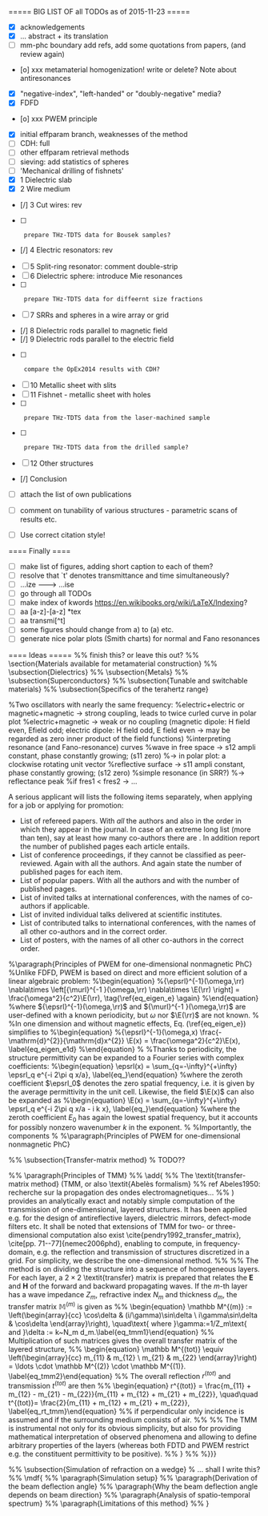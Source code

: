 ===== BIG LIST OF all TODOs as of 2015-11-23 =====
 * [X] acknowledgements
 * [X] ... abstract + its translation
 * [ ] mm-phc boundary add refs, add some quotations from papers, (and review again)
 * [o] xxx metamaterial homogenization! write or delete? Note about antiresonances
 * [X] "negative-index", "left-handed" or "doubly-negative" media?
 * [X] FDFD
 * [o] xxx PWEM principle
 * [X] initial effparam branch, weaknesses of the method
 * [ ] CDH: full
 * [ ] other effparam retrieval methods
 * [ ] sieving: add statistics of spheres
 * [ ] 'Mechanical drilling of fishnets'
 * [X] 1	Dielectric slab
 * [X] 2	Wire medium
 * [/] 3	Cut wires: rev
 * [ ]		prepare THz-TDTS data for Bousek samples?
 * [/] 4	Electric resonators: rev
 * [ ] 5	Split-ring resonator: comment double-strip
 * [ ] 6	Dielectric sphere: introduce Mie resonances
 * [ ]		prepare THz-TDTS data for diffeernt size fractions
 * [ ] 7	SRRs and spheres in a wire array or grid
 * [/] 8	Dielectric rods parallel to magnetic field
 * [/] 9	Dielectric rods parallel to the electric field
 * [ ]		compare the OpEx2014 results with CDH?
 * [ ] 10	Metallic sheet with slits
 * [ ] 11	Fishnet - metallic sheet with holes
 * [ ]		prepare THz-TDTS data from the laser-machined sample
 * [ ]		prepare THz-TDTS data from the drilled sample?
 * [ ] 12	Other structures
 * [/] Conclusion
 * [ ] attach the list of own publications
 * [ ] comment on tunability of various structures - parametric scans of results etc.
 * [ ] Use correct citation style!


==== Finally ====
 * [ ] make list of figures, adding short caption to each of them?
 * [ ] resolve that `t' denotes transmittance and time simultaneously?
 * [ ] ...ize ---> ...ise 
 * [ ] go through all TODOs 
 * [ ] make index of kwords https://en.wikibooks.org/wiki/LaTeX/Indexing?
 * [ ] aa [a-z]-[a-z] *tex
 * [ ] aa transmi[^t]
 * [ ] some figures should change from a)  to  (a) etc.
 * [ ] generate nice polar plots (Smith charts) for normal and Fano resonances

==== Ideas =====
%% finish this? or leave this out?
%%      \section{Materials available for metamaterial construction}
%%      \subsection{Dielectrics}
%%      \subsection{Metals}
%%      \subsection{Superconductors}
%%      \subsection{Tunable and switchable materials}
%%      \subsection{Specifics of the terahertz range}

%Two oscillators with nearly the same frequency:
%electric+electric or magnetic+magnetic → strong coupling, leads to twice curled curve in polar plot
%electric+magnetic → weak or no coupling (magnetic dipole: H field even, Efield odd; electric dipole: H field odd, E field even → may be regarded as zero inner product of the field functions)
%interpreting resonance (and Fano-resonance) curves
	%wave in free space → s12 ampli constant, phase constantly growing; (s11 zero)
	%→  in polar plot: a clockwise rotating unit vector
	%reflective surface → s11 ampli constant, phase constantly growing; (s12 zero)
	%simple resonance (in SRR?) 
	%→  reflectance peak
	%if fres1 < fres2 → …





A serious applicant will lists the following items separately, when applying for a job or applying for promotion:

*    List of refereed papers. With *all* the authors and also in the order in which they appear in the journal. In case of an extreme long list (more than ten), say at least how many co-authors there are . In addition report the number of published pages each article entails.
*    List of conference proceedings, if  they cannot be classified as peer-reviewed. Again with all the authors. And again state the number of published pages for each item.
*    List of popular papers. With all the authors and with the number of published pages.
*    List of invited talks at international conferences, with the names of co-authors if applicable.
*    List of invited individual talks delivered at scientific institutes.
*    List of contributed talks to international conferences, with the names of all other co-authors and in the correct order.
*    List of posters, with the names of all other co-authors in the correct order.




















%\paragraph{Principles of PWEM for one-dimensional nonmagnetic PhC} 
%Unlike FDFD, PWEM is based on direct and more efficient solution of a linear algebraic problem:
%\begin{equation} 
	%{\epsrl}^{-1}(\omega,\rr) \nabla\times \left[{\murl}^{-1 }(\omega,\rr) \nabla\times \E(\rr) \right] = \frac{\omega^2}{c^2}\E(\rr),  \tag{\ref{eq_eigen_e} \again}
%\end{equation}
%where ${\epsrl}^{-1}(\omega,\rr)$ and ${\murl}^{-1 }(\omega,\rr)$ are user-defined with a known periodicity, but $\omega$ nor $\E(\rr)$ are not known.
%
%In one dimension and without magnetic effects, Eq. (\ref{eq_eigen_e}) simplifies to 
%\begin{equation} 
%{\epsrl}^{-1}(\omega,x) \frac{-\mathrm{d}^{2}}{\mathrm{d}x^{2}} \E(x) = \frac{\omega^2}{c^2}\E(x),  \label{eq_eigen_e1d}
%\end{equation}
%
%Thanks to periodicity, the structure permittivity can be expanded to a Fourier series with complex coefficients: 
%\begin{equation} \epsrl(x) = \sum_{q=-\infty}^{+\infty} \epsrl_q e^{-i 2\pi q x/a},  \label{eq_}\end{equation}
%where the zeroth coefficient $\epsrl_0$ denotes the zero spatial frequency, i.e. it is given by the average permittivity in the unit cell.  Likewise, the field $\E(x)$ can also be expanded as
%\begin{equation} \E(x) =  \sum_{q=-\infty}^{+\infty} \epsrl_q e^{-i 2\pi q x/a - i k x},  \label{eq_}\end{equation}
%where the zeroth coefficient $E_0$ has again the lowest spatial frequency, but it accounts for possibly nonzero wavenumber $k$ in the exponent.
%
%Importantly, the components
%
%\paragraph{Principles of PWEM for one-dimensional nonmagnetic PhC} 

%% \subsection{Transfer-matrix method} % TODO??

%% \paragraph{Principles of TMM} 
%% \add{
%% The \textit{transfer-matrix method} (TMM, or also \textit{Abelès formalism} %% ref Abeles1950: recherche sur la propagation des ondes electromagnetiques...
%% ) provides an analytically exact and notably simple computation of the transmission of one-dimensional, layered structures. It has been applied e.g. for the design of antireflective layers, dielectric mirrors, defect-mode filters etc. It shall be noted that extensions of TMM for two- or three-dimensional computation also exist \cite{pendry1992_transfer_matrix}, \cite[pp. 71--77]{nemec2006phd}, enabling to compute,  in frequency-domain, e.g. the reflection and transmission of structures discretized in a grid. For simplicity, we describe the one-dimensional method.
%% 
%% The method is on dividing the structure into a sequence of homogeneous layers. For each layer, a $2\times 2$ \textit{transfer} matrix is prepared that relates the $\mathbf E$ and $\mathbf H$ of the forward and backward propagating waves. If the $m$-th layer has a wave impedance $Z_m$, refractive index $N_m$ and thickness $d_m$, the transfer matrix $\mathbb M^{(m)}$ is given as
%% \begin{equation} \mathbb M^{(m)} := \left(\begin{array}{cc} \cos\delta & (i/\gamma)\sin\delta \\ i\gamma\sin\delta & \cos\delta \end{array}\right), \quad\text{ where }\gamma:=1/Z_m\text{ and }\delta := k~N_m d_m.\label{eq_tmm1}\end{equation}
%% Multiplication of such matrices gives the overall transfer matrix of the layered structure, 
%% \begin{equation} \mathbb M^{(tot)} \equiv \left(\begin{array}{cc} m_{11} & m_{12} \\ m_{21} & m_{22} \end{array}\right) = \ldots \cdot \mathbb M^{(2)} \cdot \mathbb M^{(1)}. \label{eq_tmm2}\end{equation}
%% The overall reflection $r^{(tot)}$ and transmission $t^{(tot)}$ are then 
%% \begin{equation} r^{(tot)} = \frac{m_{11} + m_{12} - m_{21} - m_{22}}{m_{11} + m_{12} + m_{21} + m_{22}}, \quad\quad t^{(tot)}= \frac{2}{m_{11} + m_{12} + m_{21} + m_{22}}, \label{eq_rt_tmm}\end{equation}
%% if perpendicular only incidence is assumed and if the surrounding medium consists of air.
%% 
%% The TMM is instrumental not only for its obvious simplicity, but also for providing mathematical interpretation of observed phenomena and allowing to define arbitrary properties of the layers (whereas both FDTD and PWEM restrict e.g. the constituent permittivity to be positive).
%% }
%% %}}}


%% \subsection{Simulation of refraction on a wedge} % ... shall I write this?
%% \mdf{
%% \paragraph{Simulation setup}
%% \paragraph{Derivation of the beam deflection angle}
%% \paragraph{Why the beam deflection angle depends on beam direction}
%% \paragraph{Analysis of spatio-temporal spectrum}
%% \paragraph{Limitations of this method}
%% }

